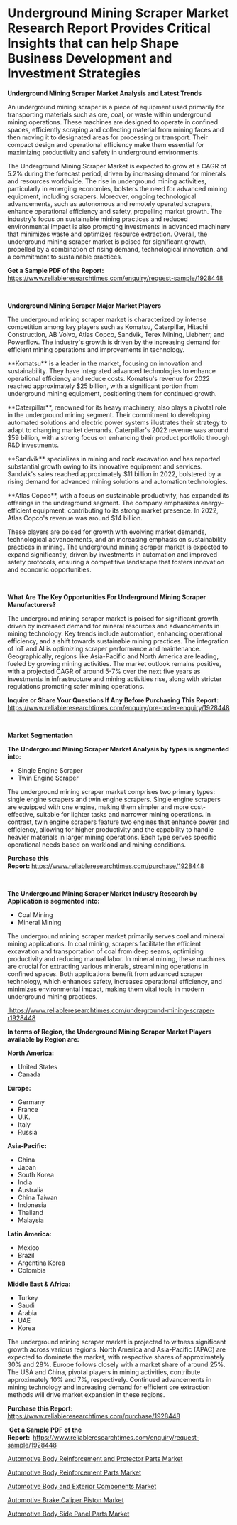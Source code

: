 <p><h1>Underground Mining Scraper Market Research Report Provides Critical Insights that can help Shape Business Development and Investment Strategies</h1></p><p><strong>Underground Mining Scraper Market Analysis and Latest Trends</strong></p>
<p><p>An underground mining scraper is a piece of equipment used primarily for transporting materials such as ore, coal, or waste within underground mining operations. These machines are designed to operate in confined spaces, efficiently scraping and collecting material from mining faces and then moving it to designated areas for processing or transport. Their compact design and operational efficiency make them essential for maximizing productivity and safety in underground environments.</p><p>The Underground Mining Scraper Market is expected to grow at a CAGR of 5.2% during the forecast period, driven by increasing demand for minerals and resources worldwide. The rise in underground mining activities, particularly in emerging economies, bolsters the need for advanced mining equipment, including scrapers. Moreover, ongoing technological advancements, such as autonomous and remotely operated scrapers, enhance operational efficiency and safety, propelling market growth. The industry's focus on sustainable mining practices and reduced environmental impact is also prompting investments in advanced machinery that minimizes waste and optimizes resource extraction. Overall, the underground mining scraper market is poised for significant growth, propelled by a combination of rising demand, technological innovation, and a commitment to sustainable practices.</p></p>
<p><strong>Get a Sample PDF of the Report:&nbsp;</strong> <a href="https://www.reliableresearchtimes.com/enquiry/request-sample/1928448?utm_campaign=3037&utm_medium=2&utm_source=Github&utm_content=ia&utm_term=29032025&utm_id=underground-mining-scraper">https://www.reliableresearchtimes.com/enquiry/request-sample/1928448</a></p>
<p>&nbsp;</p>
<p><strong>Underground Mining Scraper Major Market Players</strong></p>
<p><p>The underground mining scraper market is characterized by intense competition among key players such as Komatsu, Caterpillar, Hitachi Construction, AB Volvo, Atlas Copco, Sandvik, Terex Mining, Liebherr, and Powerflow. The industry's growth is driven by the increasing demand for efficient mining operations and improvements in technology.</p><p>**Komatsu** is a leader in the market, focusing on innovation and sustainability. They have integrated advanced technologies to enhance operational efficiency and reduce costs. Komatsu's revenue for 2022 reached approximately $25 billion, with a significant portion from underground mining equipment, positioning them for continued growth.</p><p>**Caterpillar**, renowned for its heavy machinery, also plays a pivotal role in the underground mining segment. Their commitment to developing automated solutions and electric power systems illustrates their strategy to adapt to changing market demands. Caterpillar's 2022 revenue was around $59 billion, with a strong focus on enhancing their product portfolio through R&D investments.</p><p>**Sandvik** specializes in mining and rock excavation and has reported substantial growth owing to its innovative equipment and services. Sandvik's sales reached approximately $11 billion in 2022, bolstered by a rising demand for advanced mining solutions and automation technologies.</p><p>**Atlas Copco**, with a focus on sustainable productivity, has expanded its offerings in the underground segment. The company emphasizes energy-efficient equipment, contributing to its strong market presence. In 2022, Atlas Copco's revenue was around $14 billion.</p><p>These players are poised for growth with evolving market demands, technological advancements, and an increasing emphasis on sustainability practices in mining. The underground mining scraper market is expected to expand significantly, driven by investments in automation and improved safety protocols, ensuring a competitive landscape that fosters innovation and economic opportunities.</p></p>
<p>&nbsp;</p>
<p><strong>What Are The Key Opportunities For Underground Mining Scraper Manufacturers?</strong></p>
<p><p>The underground mining scraper market is poised for significant growth, driven by increased demand for mineral resources and advancements in mining technology. Key trends include automation, enhancing operational efficiency, and a shift towards sustainable mining practices. The integration of IoT and AI is optimizing scraper performance and maintenance. Geographically, regions like Asia-Pacific and North America are leading, fueled by growing mining activities. The market outlook remains positive, with a projected CAGR of around 5-7% over the next five years as investments in infrastructure and mining activities rise, along with stricter regulations promoting safer mining operations.</p></p>
<p><strong>Inquire or Share Your Questions If Any Before Purchasing This Report:</strong> <a href="https://www.reliableresearchtimes.com/enquiry/pre-order-enquiry/1928448?utm_campaign=3037&utm_medium=2&utm_source=Github&utm_content=ia&utm_term=29032025&utm_id=underground-mining-scraper">https://www.reliableresearchtimes.com/enquiry/pre-order-enquiry/1928448</a></p>
<p>&nbsp;</p>
<p><strong>Market Segmentation</strong></p>
<p><strong>The Underground Mining Scraper Market Analysis by types is segmented into:</strong></p>
<p><ul><li>Single Engine Scraper</li><li>Twin Engine Scraper</li></ul></p>
<p><p>The underground mining scraper market comprises two primary types: single engine scrapers and twin engine scrapers. Single engine scrapers are equipped with one engine, making them simpler and more cost-effective, suitable for lighter tasks and narrower mining operations. In contrast, twin engine scrapers feature two engines that enhance power and efficiency, allowing for higher productivity and the capability to handle heavier materials in larger mining operations. Each type serves specific operational needs based on workload and mining conditions.</p></p>
<p><strong>Purchase this Report:&nbsp;</strong><a href="https://www.reliableresearchtimes.com/purchase/1928448?utm_campaign=3037&utm_medium=2&utm_source=Github&utm_content=ia&utm_term=29032025&utm_id=underground-mining-scraper">https://www.reliableresearchtimes.com/purchase/1928448</a></p>
<p>&nbsp;</p>
<p><strong>The Underground Mining Scraper Market Industry Research by Application is segmented into:</strong></p>
<p><ul><li>Coal Mining</li><li>Mineral Mining</li></ul></p>
<p><p>The underground mining scraper market primarily serves coal and mineral mining applications. In coal mining, scrapers facilitate the efficient excavation and transportation of coal from deep seams, optimizing productivity and reducing manual labor. In mineral mining, these machines are crucial for extracting various minerals, streamlining operations in confined spaces. Both applications benefit from advanced scraper technology, which enhances safety, increases operational efficiency, and minimizes environmental impact, making them vital tools in modern underground mining practices.</p></p>
<p><a href="https://www.reliableresearchtimes.com/underground-mining-scraper-r1928448?utm_campaign=3037&utm_medium=2&utm_source=Github&utm_content=ia&utm_term=29032025&utm_id=underground-mining-scraper">&nbsp;https://www.reliableresearchtimes.com/underground-mining-scraper-r1928448</a></p>
<p><strong>In terms of Region, the Underground Mining Scraper Market Players available by Region are:</strong></p>
<p>
    <p> <strong> North America: </strong>
        <ul>
            <li>United States</li>
            <li>Canada</li>
        </ul>
        </p> 
    <p> <strong> Europe: </strong>
        <ul>
            <li>Germany</li>
            <li>France</li>
            <li>U.K.</li>
            <li>Italy</li>
            <li>Russia</li>
        </ul>
        </p> 
    <p> <strong> Asia-Pacific: </strong>
        <ul>
            <li>China</li>
            <li>Japan</li>
            <li>South Korea</li>
            <li>India</li>
            <li>Australia</li>
            <li>China Taiwan</li>
            <li>Indonesia</li>
            <li>Thailand</li>
            <li>Malaysia</li>
        </ul>
        </p> 
    <p> <strong> Latin America: </strong>
        <ul>
            <li>Mexico</li>
            <li>Brazil</li>
            <li>Argentina Korea</li>
            <li>Colombia</li>
        </ul>
        </p> 
    <p> <strong> Middle East & Africa: </strong>
        <ul>
            <li>Turkey</li>
            <li>Saudi</li>
            <li>Arabia</li>
            <li>UAE</li>
            <li>Korea</li>
        </ul>
    </p>
    </p>
<p><p>The underground mining scraper market is projected to witness significant growth across various regions. North America and Asia-Pacific (APAC) are expected to dominate the market, with respective shares of approximately 30% and 28%. Europe follows closely with a market share of around 25%. The USA and China, pivotal players in mining activities, contribute approximately 10% and 7%, respectively. Continued advancements in mining technology and increasing demand for efficient ore extraction methods will drive market expansion in these regions.</p></p>
<p><strong>Purchase this Report: </strong><a href="https://www.reliableresearchtimes.com/purchase/1928448?utm_campaign=3037&utm_medium=2&utm_source=Github&utm_content=ia&utm_term=29032025&utm_id=underground-mining-scraper">https://www.reliableresearchtimes.com/purchase/1928448</a></p>
<p>&nbsp;<strong>Get a Sample PDF of the Report:&nbsp;&nbsp;</strong><a href="https://www.reliableresearchtimes.com/enquiry/request-sample/1928448?utm_campaign=3037&utm_medium=2&utm_source=Github&utm_content=ia&utm_term=29032025&utm_id=underground-mining-scraper">https://www.reliableresearchtimes.com/enquiry/request-sample/1928448</a></p>
<p><strong></strong></p>
<p><p><a href="https://github.com/wwwkeltoum/Market-Research-Report-List-5/blob/main/automotive-body-reinforcement-and-protector-parts-market.md?utm_campaign=3037&utm_medium=2&utm_source=Github&utm_content=ia&utm_term=29032025&utm_id=underground-mining-scraper">Automotive Body Reinforcement and Protector Parts Market</a></p><p><a href="https://github.com/sofayahoo2023/Market-Research-Report-List-7/blob/main/automotive-body-reinforcement-parts-market.md?utm_campaign=3037&utm_medium=2&utm_source=Github&utm_content=ia&utm_term=29032025&utm_id=underground-mining-scraper">Automotive Body Reinforcement Parts Market</a></p><p><a href="https://github.com/gallatannyv6/Market-Research-Report-List-1/blob/main/automotive-body-and-exterior-components-market.md?utm_campaign=3037&utm_medium=2&utm_source=Github&utm_content=ia&utm_term=29032025&utm_id=underground-mining-scraper">Automotive Body and Exterior Components Market</a></p><p><a href="https://github.com/DianaWilson796/Market-Research-Report-List-2/blob/main/automotive-brake-caliper-piston-market.md?utm_campaign=3037&utm_medium=2&utm_source=Github&utm_content=ia&utm_term=29032025&utm_id=underground-mining-scraper">Automotive Brake Caliper Piston Market</a></p><p><a href="https://github.com/joannesouthgate/Market-Research-Report-List-6/blob/main/automotive-body-side-panel-parts-market.md?utm_campaign=3037&utm_medium=2&utm_source=Github&utm_content=ia&utm_term=29032025&utm_id=underground-mining-scraper">Automotive Body Side Panel Parts Market</a></p></p>
